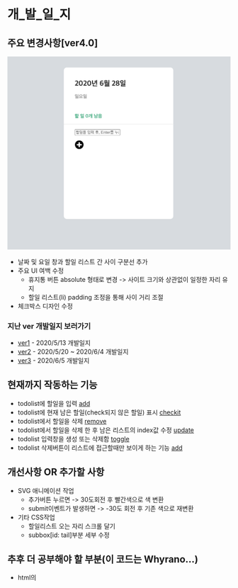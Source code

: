 # 개_발_일_지
## 주요 변경사항[ver4.0]
<img src="./result/ver4.png" alt="목표예시"></img></br>

* 날짜 및 요일 창과 할일 리스트 간 사이 구분선 추가
* 주요 UI 여백 수정
    * 휴지통 버튼 absolute 형태로 변경 -> 사이트 크기와 상관없이 일정한 자리 유지
    * 할일 리스트(li) padding 조정을 통해 사이 거리 조절
* 체크박스 디자인 수정

### 지난 ver 개발일지 보러가기
* [ver1](https://github.com/ss-won/todolist/tree/ver1.3/diary) - 2020/5/13 개발일지
* [ver2](https://github.com/ss-won/todolist/blob/ver2.0/diary) - 2020/5/20 ~ 2020/6/4 개발일지
* [ver3](https://github.com/ss-won/todolist/tree/ver3.1/diary) - 2020/6/5 개발일지

## 현재까지 작동하는 기능
* todolist에 할일을 입력 [add](https://github.com/ss-won/todolist/blob/ver2.0/js/add.js)
* todolist에 현재 남은 할일(check되지 않은 할일) 표시 [checkit](https://github.com/ss-won/todolist/blob/ver2.0/js/check.js)
* todolist에서 할일을 삭제 [remove](https://github.com/ss-won/todolist/blob/ver2.0/js/rm.js)
* todolist에서 할일을 삭제 한 후 남은 리스트의 index값 수정 [update](https://github.com/ss-won/todolist/blob/ver2.0/js/rm.js)
* todolist 입력창을 생성 또는 삭제함 [toggle](https://github.com/ss-won/todolist/blob/ver2.0/js/toggle.js) 
* todolist 삭제버튼이 리스트에 접근할때만 보이게 하는 기능 [add](https://github.com/ss-won/todolist/blob/ver2.0/js/add.js)

## 개선사항 OR 추가할 사항
* SVG 애니메이션 작업
    * 추가버튼 누르면 -> 30도회전 후 빨간색으로 색 변환
    * submit이벤트가 발생하면 -> -30도 회전 후 기존 색으로 재변환
* 기타 CSS작업
    * 할일리스트 오는 자리 스크롤 달기
    * subbox[id: tail]부분 세부 수정

## 추후 더 공부해야 할 부분(이 코드는 Whyrano...)
* html의 <script>의 type 속성값 text/javascript 와 module의 차이는 무엇인가?
* Typescript에서 `<HTMLInputElement>`의 기능은 무엇인가?
* svg파일과 img파일의 차이, svg파일 인라인화 하는 방법

## Reference
*  웹에서 svg 사용하기 실습가이드 <https://svgontheweb.com/ko/>
*  체크박스 CSS 변경하기 <https://webdir.tistory.com/433>
